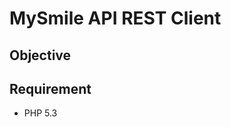 MySmile API REST Client
=======================

Objective
---------


Requirement
-----------
  * PHP 5.3
